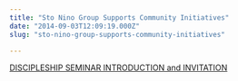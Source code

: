 ```yaml
---
title: "Sto Nino Group Supports Community Initiatives"
date: "2014-09-03T12:09:19.000Z"
slug: "sto-nino-group-supports-community-initiatives"

---
```


[DISCIPLESHIP SEMINAR INTRODUCTION and INVITATION](http://santonino-nz.org/wp-content/uploads/2014/10/DISCIPLESHIP-SEMINAR-INTRODUCTION-and-INVITATION.pdf)